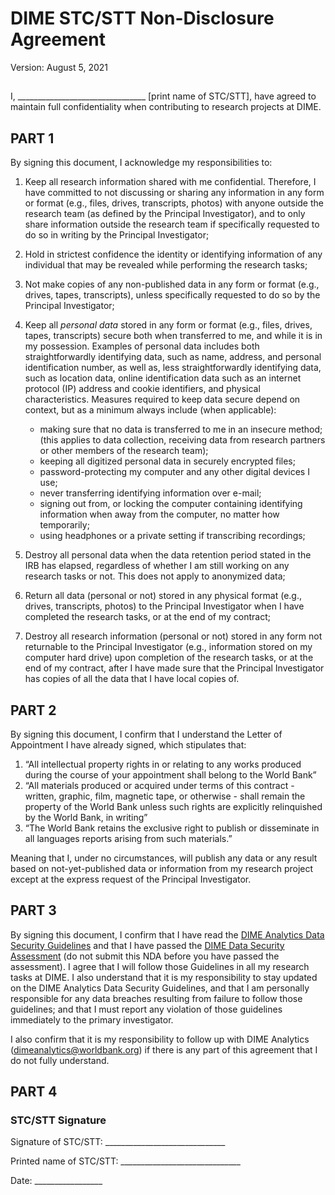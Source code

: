 # DIME STC/STT Non-Disclosure Agreement

Version: August 5, 2021

##

I, ________________________________ [print name of STC/STT], have agreed to maintain full confidentiality when contributing to research projects at DIME. 	


## PART 1

By signing this document, I acknowledge my responsibilities to:


1. Keep all research information shared with me confidential.
Therefore, I have committed to not discussing or sharing any information in any form or format
(e.g., files, drives, transcripts, photos)
with anyone outside the research team (as defined by the Principal Investigator),
and to only share information outside the research team if
specifically requested to do so in writing by the Principal Investigator;

2. Hold in strictest confidence the identity or identifying information of any individual
that may be revealed while performing the research tasks;

3. Not make copies of any non-published data in any form or format
(e.g., drives, tapes, transcripts),
unless specifically requested to do so by the Principal Investigator;

4. Keep all _personal data_ stored in any form or format (e.g., files, drives, tapes, transcripts) secure
both when transferred to me, and while it is in my possession.
Examples of personal data includes both straightforwardly identifying data,
such as name, address, and personal identification number,
as well as, less straightforwardly identifying data,
such as location data, online identification data such as an internet protocol (IP) address and cookie identifiers, and physical characteristics.
Measures required to keep data secure depend on context, but as a minimum always include (when applicable):
    - making sure that no data is transferred to me in an insecure method;
      (this applies to data collection, receiving data from research partners or other members of the research team);
    - keeping all digitized personal data in securely encrypted files;
    - password-protecting my computer and any other digital devices I use;
    - never transferring identifying information over e-mail;
    - signing out from, or locking the computer containing identifying information
    when away from the computer, no matter how temporarily;
    - using headphones or a private setting if transcribing recordings;

5. Destroy all personal data when the data retention period stated in the IRB has elapsed,
regardless of whether I am still working on any research tasks or not.
This does not apply to anonymized data;

6. Return all data (personal or not) stored in any physical format (e.g., drives, transcripts, photos)
to the Principal Investigator when I have completed the research tasks, or at the end of my contract;

7. Destroy all research information (personal or not) stored in any form not returnable to the Principal Investigator
(e.g., information stored on my computer hard drive)
upon completion of the research tasks, or at the end of my contract,
after I have made sure that the Principal Investigator has copies of all the data that I have local copies of.

## PART 2

By signing this document, I confirm that I understand the Letter of Appointment I have already signed, which stipulates that:

1. “All intellectual property rights in or relating to any works
produced during the course of your appointment shall belong to the World Bank”
2. “All materials produced or acquired under terms of this contract -
written, graphic, film, magnetic tape, or otherwise -
shall remain the property of the World Bank
unless such rights are explicitly relinquished by the World Bank, in writing”
3. “The World Bank retains the exclusive right to publish or disseminate
in all languages reports arising from such materials.”

Meaning that I, under no circumstances,
will publish any data or any result based on not-yet-published data or information
from my research project except at the express request of the Principal Investigator.

## PART 3

By signing this document, I confirm that I have read the
[DIME Analytics Data Security Guidelines](https://github.com/worldbank/dime-standards/blob/master/dime-research-standards/pillar-4-data-security/dime-data-security-guidelines.md)
and that I have passed the
[DIME Data Security Assessment](https://survey.wb.surveycto.com/collect/DataSecAssess)
(do not submit this NDA before you have passed the assessment).
I agree that I will follow those Guidelines in all my research tasks at DIME.
I also understand that it is my responsibility to stay updated on the DIME Analytics Data Security Guidelines,
and that I am personally responsible for any data breaches resulting from failure to follow those guidelines;
and that I must report any violation of those guidelines immediately to the primary investigator.

I also confirm that it is my responsibility to follow up with DIME Analytics (dimeanalytics@worldbank.org)
if there is any part of this agreement that I do not fully understand.

## PART 4

### STC/STT Signature

Signature of STC/STT: ______________________________

Printed name of STC/STT: ______________________________

Date: _________________
